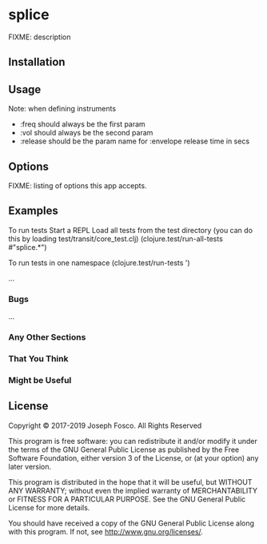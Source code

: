 # splice

FIXME: description

## Installation


## Usage

Note: when defining instruments 
- :freq should always be the first param 
- :vol should always be the second param
- :release should be the param name for :envelope release time in secs

## Options

FIXME: listing of options this app accepts.

## Examples

To run tests
  Start a REPL
  Load all tests from the test directory (you can do this
    by loading test/transit/core_test.clj)
  (clojure.test/run-all-tests #"splice.*")
  
To run tests in one namespace
  (clojure.test/run-tests '<namespace-test>)

...

### Bugs

...

### Any Other Sections
### That You Think
### Might be Useful

## License

Copyright © 2017-2019 Joseph Fosco. All Rights Reserved

This program is free software: you can redistribute it and/or modify
it under the terms of the GNU General Public License as published by
the Free Software Foundation, either version 3 of the License, or
(at your option) any later version.

This program is distributed in the hope that it will be useful,
but WITHOUT ANY WARRANTY; without even the implied warranty of
MERCHANTABILITY or FITNESS FOR A PARTICULAR PURPOSE.  See the
GNU General Public License for more details.

You should have received a copy of the GNU General Public License
along with this program.  If not, see <http://www.gnu.org/licenses/>.

